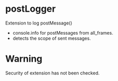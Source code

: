 # postLogger
Extension to log postMessage()  
- console.info for postMessages from all_frames.
- detects the scope of sent messages.

# Warning
Security of extension has not been checked.
